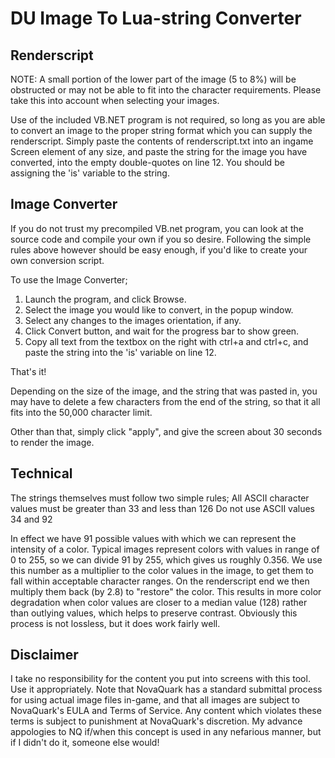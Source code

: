 # DU Image To Lua-string Converter

## Renderscript

NOTE: A small portion of the lower part of the image (5 to 8%) will be obstructed or may not be able to fit into the character requirements. Please take this into account when selecting your images.

Use of the included VB.NET program is not required, so long as you are able to convert an image to the proper string format which you can supply the renderscript.
Simply paste the contents of renderscript.txt into an ingame Screen element of any size, and paste the string for the image you have converted, into the empty double-quotes on line 12. You should be assigning the 'is' variable to the string.

## Image Converter

If you do not trust my precompiled VB.net program, you can look at the source code and compile your own if you so desire.
Following the simple rules above however should be easy enough, if you'd like to create your own conversion script.

To use the Image Converter;
	<ol>
	<li>Launch the program, and click Browse.</li>
	<li>Select the image you would like to convert, in the popup window.</li>
	<li>Select any changes to the images orientation, if any.</li>
	<li>Click Convert button, and wait for the progress bar to show green.</li>
	<li>Copy all text from the textbox on the right with ctrl+a and ctrl+c, and paste the string into the 'is' variable on line 12.</li>
	</ol>
That's it!

Depending on the size of the image, and the string that was pasted in, you may have to delete a few characters from the end of the string, so that it all fits into the 50,000 character limit.

Other than that, simply click "apply", and give the screen about 30 seconds to render the image.

## Technical

The strings themselves must follow two simple rules;
	All ASCII character values must be greater than 33 and less than 126
	Do not use ASCII values 34 and 92
	
In effect we have 91 possible values with which we can represent the intensity of a color.
Typical images represent colors with values in range of 0 to 255, so we can divide 91 by 255, which gives us roughly 0.356.
We use this number as a multiplier to the color values in the image, to get them to fall within acceptable character ranges.
On the renderscript end we then multiply them back (by 2.8) to "restore" the color. This results in more color degradation when color values are closer to a median value (128) rather than outlying values, which helps to preserve contrast.
Obviously this process is not lossless, but it does work fairly well.

## Disclaimer

I take no responsibility for the content you put into screens with this tool. Use it appropriately. Note that NovaQuark has a standard submittal process for using actual image files in-game, and that all images are subject to NovaQuark's EULA and Terms of Service. Any content which violates these terms is subject to punishment at NovaQuark's discretion. My advance appologies to NQ if/when this concept is used in any nefarious manner, but if I didn't do it, someone else would!
